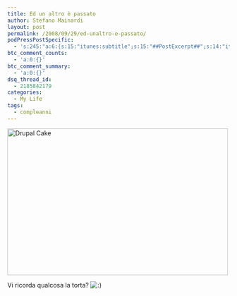 ```yaml
---
title: Ed un altro è passato
author: Stefano Mainardi
layout: post
permalink: /2008/09/29/ed-unaltro-e-passato/
podPressPostSpecific:
  - 's:245:"a:6:{s:15:"itunes:subtitle";s:15:"##PostExcerpt##";s:14:"itunes:summary";s:15:"##PostExcerpt##";s:15:"itunes:keywords";s:17:"##WordPressCats##";s:13:"itunes:author";s:10:"##Global##";s:15:"itunes:explicit";s:2:"No";s:12:"itunes:block";s:2:"No";}";'
btc_comment_counts:
  - 'a:0:{}'
btc_comment_summary:
  - 'a:0:{}'
dsq_thread_id:
  - 2185842179
categories:
  - My Life
tags:
  - compleanni
---
```

<a href="http://www.flickr.com/photos/mainardi/2896234754/" target="_blank"><img src="http://farm4.static.flickr.com/3009/2896234754_2e6e6bd38f.jpg" alt="Drupal Cake" height="333" width="500" /></a><a href="http://www.flickr.com/photos/mainardi/2896234754/" target="_blank"></a>

Vi ricorda qualcosa la torta? <img src="http://www.stefanomainardi.com/wp-includes/images/smilies/icon_smile.gif" alt=":)" class="wp-smiley" />